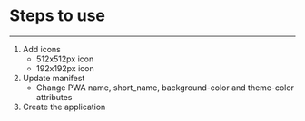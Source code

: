 # Steps to use
---
1. Add icons
    - 512x512px icon
    - 192x192px icon
2. Update manifest
    - Change PWA name, short_name, background-color and theme-color attributes
3. Create the application